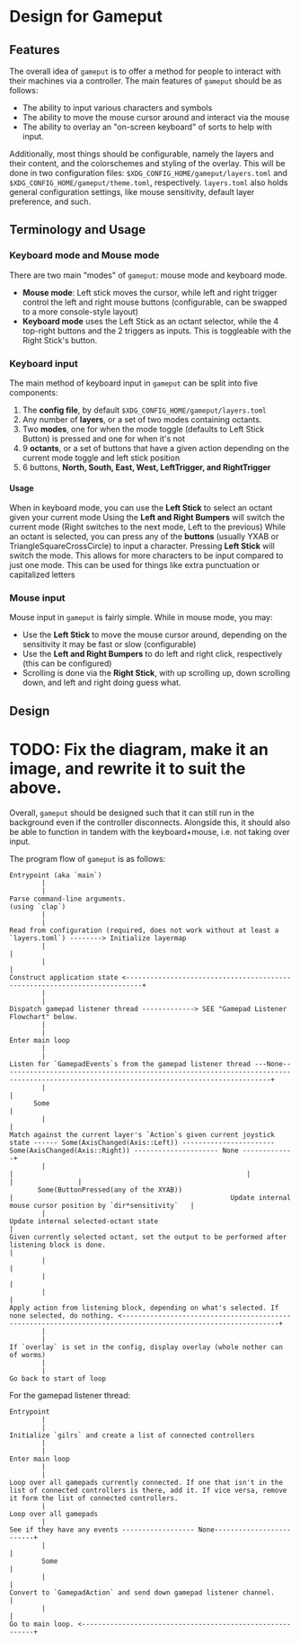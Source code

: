 # Design for Gameput

## Features

The overall idea of `gameput` is to offer a method for people to interact with their machines via a controller.
The main features of `gameput` should be as follows:
- The ability to input various characters and symbols
- The ability to move the mouse cursor around and interact via the mouse
- The ability to overlay an "on-screen keyboard" of sorts to help with input.

Additionally, most things should be configurable, namely the layers and their content, and the colorschemes and styling of the overlay. This will be done
in two configuration files: `$XDG_CONFIG_HOME/gameput/layers.toml` and `$XDG_CONFIG_HOME/gameput/theme.toml`, respectively. `layers.toml` also holds general configuration settings, like mouse sensitivity, default layer preference, and such.


## Terminology and Usage

### Keyboard mode and Mouse mode
There are two main "modes" of `gameput`: mouse mode and keyboard mode.

- **Mouse mode**: Left stick moves the cursor, while left and right trigger control the left and right mouse buttons (configurable, can be swapped to a more console-style layout)
- **Keyboard mode** uses the Left Stick as an octant selector, while the 4 top-right buttons and the 2 triggers as inputs. 
This is toggleable with the Right Stick's button.


### Keyboard input

The main method of keyboard input in `gameput` can be split into five components:

1. The **config file**, by default `$XDG_CONFIG_HOME/gameput/layers.toml`
2. Any number of **layers**, or a set of two modes containing octants.
3. Two **modes**, one for when the mode toggle (defaults to Left Stick Button) is pressed and one for when it's not
4. 9 **octants**, or a set of buttons that have a given action depending on the current mode toggle and left stick position
5. 6 buttons, **North, South, East, West, LeftTrigger, and RightTrigger**

#### Usage

When in keyboard mode, you can use the **Left Stick** to select an octant given your current mode
Using the **Left and Right Bumpers** will switch the current mode (Right switches to the next mode, Left to the previous)
While an octant is selected, you can press any of the **buttons** (usually YXAB or TriangleSquareCrossCircle) to input a character. 
Pressing **Left Stick** will switch the mode. This allows for more characters to be input compared to just one mode. This can be used for things like extra punctuation or capitalized letters

### Mouse input

Mouse input in `gameput` is fairly simple. While in mouse mode, you may:

- Use the **Left Stick** to move the mouse cursor around, depending on the sensitivity it may be fast or slow (configurable)
- Use the **Left and Right Bumpers** to do left and right click, respectively (this can be configured)
- Scrolling is done via the **Right Stick**, with up scrolling up, down scrolling down, and left and right doing guess what.

## Design

# TODO: Fix the diagram, make it an image, and rewrite it to suit the above.

Overall, `gameput` should be designed such that it can still run in the background even if the controller disconnects.
Alongside this, it should also be able to function in tandem with the keyboard+mouse, i.e. not taking over input.

The program flow of `gameput` is as follows:

```
Entrypoint (aka `main`)
        |
        |
Parse command-line arguments.
(using `clap`)
        |
        |
Read from configuration (required, does not work without at least a `layers.toml`) --------> Initialize layermap
        |                                                                                              |
        |                                                                                              |
Construct application state <--------------------------------------------------------------------------+
        |
        |
Dispatch gamepad listener thread -------------> SEE "Gamepad Listener Flowchart" below. 
        |
        |
Enter main loop
        |
        |
Listen for `GamepadEvents`s from the gamepad listener thread ---None-----------------------------------------------------------------------------------------------------------------------------------------+
        |                                                                                                                                                                                                    |
      Some                                                                                                                                                                                                   |
        |                                                                                                                                                                                                    |
Match against the current layer's `Action`s given current joystick state ------ Some(AxisChanged(Axis::Left)) ----------------------- Some(AxisChanged(Axis::Right)) --------------------- None -------------+
        |                                                                                |                                                          |                                       |                |
       Some(ButtonPressed(any of the XYAB))                                              |                                                      Update internal mouse cursor position by `dir*sensitivity`   |
        |                                                                            Update internal selected-octant state                                                                                   |
Given currently selected octant, set the output to be performed after listening block is done.                                                                                                               |
        |                                                                                                                                                                                                    |
        |                                                                                                                                                                                                    |
        |                                                                                                                                                                                                    |
Apply action from listening block, depending on what's selected. If none selected, do nothing. <-------------------------------------------------------------------------------------------------------------+ 
        |
        |
If `overlay` is set in the config, display overlay (whole nother can of worms)
        |
        |
Go back to start of loop
```

For the gamepad listener thread:

```
Entrypoint
        |
        |
Initialize `gilrs` and create a list of connected controllers
        |
        |
Enter main loop
        |
        |
Loop over all gamepads currently connected. If one that isn't in the list of connected controllers is there, add it. If vice versa, remove it form the list of connected controllers.
        |
Loop over all gamepads
        |
See if they have any events ------------------ None-------------------------+
        |                                                                   |
        Some                                                                |
        |                                                                   |
Convert to `GamepadAction` and send down gamepad listener channel.          |
        |                                                                   |
Go to main loop. <----------------------------------------------------------+
```